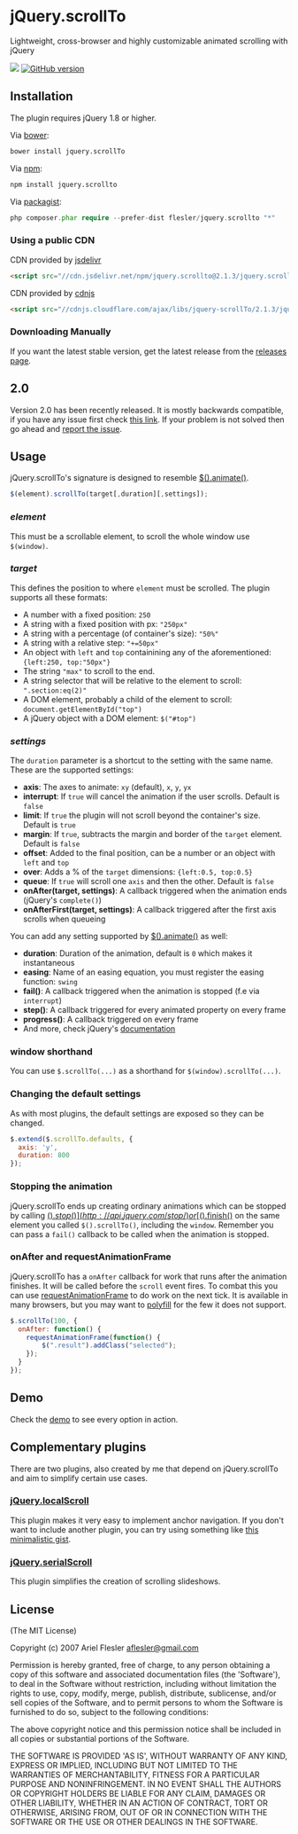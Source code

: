 # jQuery.scrollTo

Lightweight, cross-browser and highly customizable animated scrolling with jQuery

[![](http://api.flattr.com/button/flattr-badge-large.png)](http://flattr.com/thing/2081384/fleslerjquery-scrollTo-on-GitHub)
[![GitHub version](https://badge.fury.io/gh/flesler%2Fjquery.scrollTo.svg)](http://badge.fury.io/gh/flesler%2Fjquery.scrollTo)

## Installation
The plugin requires jQuery 1.8 or higher.

Via [bower](https://github.com/flesler/jquery.scrollTo/blob/master/bower.json):
```bash
bower install jquery.scrollTo
```
Via [npm](https://www.npmjs.com/package/jquery.scrollto):
```bash
npm install jquery.scrollto
```
Via [packagist](https://packagist.org/packages/flesler/jquery.scrollTo):
```php
php composer.phar require --prefer-dist flesler/jquery.scrollto "*"
```

### Using a public CDN

CDN provided by [jsdelivr](http://www.jsdelivr.com/#!jquery.scrollto)
```html
<script src="//cdn.jsdelivr.net/npm/jquery.scrollto@2.1.3/jquery.scrollTo.min.js"></script>
```
CDN provided by [cdnjs](https://cdnjs.com/libraries/jquery-scrollTo)
```html
<script src="//cdnjs.cloudflare.com/ajax/libs/jquery-scrollTo/2.1.3/jquery.scrollTo.min.js"></script>
```

### Downloading Manually

If you want the latest stable version, get the latest release from the [releases page](https://github.com/flesler/jquery.scrollTo/releases).

## 2.0

Version 2.0 has been recently released. It is mostly backwards compatible, if you have any issue first check [this link](https://github.com/flesler/jquery.scrollTo/wiki/Migrating-to-2.0).
If your problem is not solved then go ahead and [report the issue](https://github.com/flesler/jquery.scrollTo/issues/new).

## Usage

jQuery.scrollTo's signature is designed to resemble [$().animate()](http://api.jquery.com/animate/).

```js
$(element).scrollTo(target[,duration][,settings]);
```

### _element_

This must be a scrollable element, to scroll the whole window use `$(window)`.

### _target_

This defines the position to where `element` must be scrolled. The plugin supports all these formats:
 * A number with a fixed position: `250`
 * A string with a fixed position with px: `"250px"`
 * A string with a percentage (of container's size): `"50%"`
 * A string with a relative step: `"+=50px"`
 * An object with `left` and `top` containining any of the aforementioned: `{left:250, top:"50px"}`
 * The string `"max"` to scroll to the end.
 * A string selector that will be relative to the element to scroll: `".section:eq(2)"`
 * A DOM element, probably a child of the element to scroll: `document.getElementById("top")`
 * A jQuery object with a DOM element: `$("#top")`

### _settings_

The `duration` parameter is a shortcut to the setting with the same name.
These are the supported settings:
 * __axis__: The axes to animate: `xy` (default), `x`, `y`, `yx`
 * __interrupt__: If `true` will cancel the animation if the user scrolls. Default is `false`
 * __limit__: If `true` the plugin will not scroll beyond the container's size. Default is `true`
 * __margin__: If `true`, subtracts the margin and border of the `target` element. Default is `false`
 * __offset__: Added to the final position, can be a number or an object with `left` and `top`
 * __over__: Adds a % of the `target` dimensions: `{left:0.5, top:0.5}`
 * __queue__: If `true` will scroll one `axis` and then the other. Default is `false`
 * __onAfter(target, settings)__: A callback triggered when the animation ends (jQuery's `complete()`)
 * __onAfterFirst(target, settings)__: A callback triggered after the first axis scrolls when queueing

You can add any setting supported by [$().animate()](http://api.jquery.com/animate/#animate-properties-options) as well:

 * __duration__: Duration of the animation, default is `0` which makes it instantaneous
 * __easing__: Name of an easing equation, you must register the easing function: `swing`
 * __fail()__: A callback triggered when the animation is stopped (f.e via `interrupt`)
 * __step()__: A callback triggered for every animated property on every frame
 * __progress()__: A callback triggered on every frame
 * And more, check jQuery's [documentation](http://api.jquery.com/animate/#animate-properties-options)

### window shorthand

You can use `$.scrollTo(...)` as a shorthand for `$(window).scrollTo(...)`.

### Changing the default settings

As with most plugins, the default settings are exposed so they can be changed.
```js
$.extend($.scrollTo.defaults, {
  axis: 'y',
  duration: 800
});
```

### Stopping the animation

jQuery.scrollTo ends up creating ordinary animations which can be stopped by calling [$().stop()](http://api.jquery.com/stop/) or [$().finish()](http://api.jquery.com/finish/) on the same element you called `$().scrollTo()`, including the `window`.
Remember you can pass a `fail()` callback to be called when the animation is stopped.

### onAfter and requestAnimationFrame

jQuery.scrollTo has a `onAfter` callback for work that runs after the animation finishes. It will be called before the `scroll` event fires. To combat this you can use  [requestAnimationFrame](http://caniuse.com/#feat=requestanimationframe) to do work on the next tick. It is available in many browsers, but you may want to [polyfill](https://github.com/chrisdickinson/raf) for the few it does not support.
```js
$.scrollTo(100, {
  onAfter: function() {
    requestAnimationFrame(function() {
        $(".result").addClass("selected");
    });
  }
});
```

## Demo

Check the [demo](http://demos.flesler.com/jquery/scrollTo/) to see every option in action.

## Complementary plugins

There are two plugins, also created by me that depend on jQuery.scrollTo and aim to simplify certain use cases.

### [jQuery.localScroll](https://github.com/flesler/jquery.localScroll)

This plugin makes it very easy to implement anchor navigation.
If you don't want to include another plugin, you can try using something like [this minimalistic gist](https://gist.github.com/flesler/3f3e1166690108abf747).

### [jQuery.serialScroll](https://github.com/flesler/jquery.serialScroll)

This plugin simplifies the creation of scrolling slideshows.

## License

(The MIT License)

Copyright (c) 2007 Ariel Flesler <aflesler@gmail.com>

Permission is hereby granted, free of charge, to any person obtaining
a copy of this software and associated documentation files (the
'Software'), to deal in the Software without restriction, including
without limitation the rights to use, copy, modify, merge, publish,
distribute, sublicense, and/or sell copies of the Software, and to
permit persons to whom the Software is furnished to do so, subject to
the following conditions:

The above copyright notice and this permission notice shall be
included in all copies or substantial portions of the Software.

THE SOFTWARE IS PROVIDED 'AS IS', WITHOUT WARRANTY OF ANY KIND,
EXPRESS OR IMPLIED, INCLUDING BUT NOT LIMITED TO THE WARRANTIES OF
MERCHANTABILITY, FITNESS FOR A PARTICULAR PURPOSE AND NONINFRINGEMENT.
IN NO EVENT SHALL THE AUTHORS OR COPYRIGHT HOLDERS BE LIABLE FOR ANY
CLAIM, DAMAGES OR OTHER LIABILITY, WHETHER IN AN ACTION OF CONTRACT,
TORT OR OTHERWISE, ARISING FROM, OUT OF OR IN CONNECTION WITH THE
SOFTWARE OR THE USE OR OTHER DEALINGS IN THE SOFTWARE.
